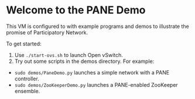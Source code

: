 Welcome to the PANE Demo
========================================================

This VM is configured to with example programs and demos to illustrate the
promise of Participatory Network.

To get started:
1. Use `./start-ovs.sh` to launch Open vSwitch. 
2. Try out some scripts in the demos directory. For example:
 * `sudo demos/PaneDemo.py` launches a simple network with a PANE controller.
 * `sudo demos/ZooKeeperDemo.py` launches a PANE-enabled ZooKeeper ensemble.
